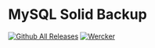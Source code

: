 # MySQL Solid Backup
[![Github All Releases](https://img.shields.io/github/downloads/atom/atom/total.svg)]()
[![Wercker](https://img.shields.io/wercker/ci/wercker/docs.svg)]()
